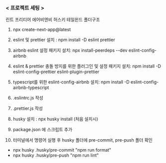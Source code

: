 ### < 프로젝트 세팅 >
린트 프리티어 에어비엔비 허스키 테일윈드 폴더구조

1. npx create-next-app@latest

2. eslint 및 prettier 설치 : npm install -D eslint prettier

3. airbnb eslint 설정 패키지 설치: npx install-peerdeps --dev eslint-config-airbnb

4. eslint & prettier 충돌 방지를 위한 플러그인 및 설정 패키지 설치: npm install -D eslint-config-prettier eslint-plugin-prettier

5. typescript를 위한 eslint-config-airbnb 설치: npm install -D eslint-config-airbnb-typescript

6. .eslintrc.js 작성 

7. .prettier.js 작성 

8. husky 설치 : npx husky install (처음 설치시)

9. package.json 에 스크립트 추가 

10. 터미널에서 명령어 실행 후 husky 폴더에 pre-commit, pre-push 폴더 확인
- npx husky .husky/pre-commit "npm run format"
- npx husky .husky/pre-push "npm run lint"